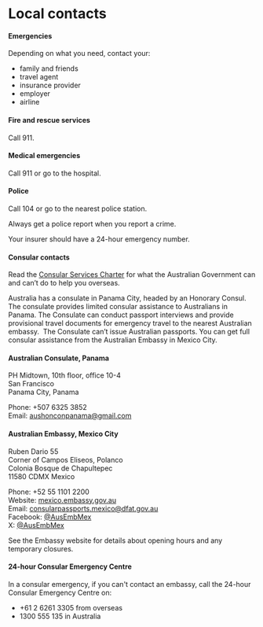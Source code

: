 # Local contacts

#### Emergencies

Depending on what you need, contact your:

* family and friends
* travel agent
* insurance provider
* employer
* airline

#### Fire and rescue services

Call 911.

#### Medical emergencies

Call 911 or go to the hospital.

#### Police

Call 104 or go to the nearest police station.

Always get a police report when you report a crime.

Your insurer should have a 24-hour emergency number.

#### Consular contacts

Read the [Consular Services Charter](/node/46) for what the Australian Government can and can’t do to help you overseas.

Australia has a consulate in Panama City, headed by an Honorary Consul. The consulate provides limited consular assistance to Australians in Panama. The Consulate can conduct passport interviews and provide provisional travel documents for emergency travel to the nearest Australian embassy.  The Consulate can’t issue Australian passports. You can get full consular assistance from the Australian Embassy in Mexico City.

#### Australian Consulate, Panama

PH Midtown, 10th floor, office 10-4  
San Francisco  
Panama City, Panama

Phone: +507 6325 3852  
Email: [aushonconpanama@gmail.com](mailto:aushonconpanama@gmail.com)

#### Australian Embassy, Mexico City

Ruben Dario 55  
Corner of Campos Eliseos, Polanco  
Colonia Bosque de Chapultepec  
11580 CDMX Mexico

Phone: +52 55 1101 2200  
Website: [mexico.embassy.gov.au](https://mexico.embassy.gov.au/)  
Email: [consularpassports.mexico@dfat.gov.au](mailto:consularpassports.mexico@dfat.gov.au)  
Facebook: [@AusEmbMex](https://www.facebook.com/AusEmbMex/)  
X: [@AusEmbMex](https://twitter.com/AusEmbMex)

See the Embassy website for details about opening hours and any temporary closures.

#### 24-hour Consular Emergency Centre

In a consular emergency, if you can't contact an embassy, call the 24-hour Consular Emergency Centre on:

* +61 2 6261 3305 from overseas
* 1300 555 135 in Australia